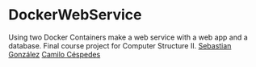 # DockerWebService
Using two Docker Containers make a web service with a web app and a database. 
Final course project for Computer Structure II.
[Sebastian González](https://github.com/gonzalezsebastian)
[Camilo Céspedes]((https://github.com/Camilo-116))
